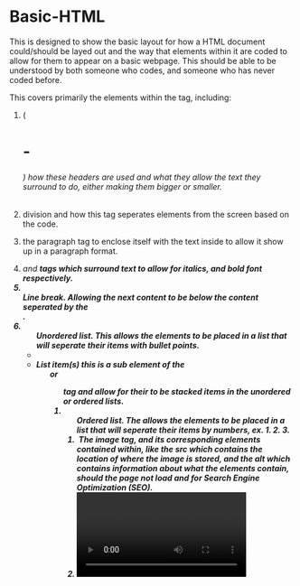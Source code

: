# Basic-HTML

This is designed to show the basic layout for how a HTML document could/should be layed out and the way that elements within it are coded to allow for them to appear on a basic webpage. This should be able to be understood by both someone who codes, and someone who has never coded before. 

This covers primarily the elements within the <body> tag, including:
1. (<h1> - <h6>) how these headers are used and what they allow the text they surround to do, either making them bigger or smaller.
2. <div> division and how this tag seperates elements from the screen based on the code.
3. <p> the paragraph tag to enclose itself with the text inside to allow it show up in a paragraph format.
4. <em> and <strong> tags which surround text to allow for italics, and bold font respectively.
5. <br> Line break. Allowing the next content to be below the content seperated by the <br>.
6. <ul> Unordered list. This allows the elements to be placed in a list that will seperate their items with bullet points. 
7. <li> List item(s) this is a sub element of the <ul> or <ol> tag and allow for their to be stacked items in the unordered or ordered lists.
8. <ol> Ordered list. The allows the elements to be placed in a list that will seperate their items by numbers, ex. 1. 2. 3.
9. <img> The image tag, and its corresponding elements contained within, like the src which contains the location of where the image is stored, and the alt which contains information about what the elements contain, should the page not load and for Search Engine Optimization (SEO).
10. <video> However, this piece uses youtubes generated formula instead of the video tag.